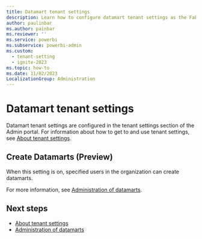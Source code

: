 ```yaml
---
title: Datamart tenant settings
description: Learn how to configure datamart tenant settings as the Fabric administrator.
author: paulinbar
ms.author: painbar
ms.reviewer: ''
ms.service: powerbi
ms.subservice: powerbi-admin
ms.custom:
  - tenant-setting
  - ignite-2023
ms.topic: how-to
ms.date: 11/02/2023
LocalizationGroup: Administration
---
```


# Datamart tenant settings

Datamart tenant settings are configured in the tenant settings section of the Admin portal. For information about how to get to and use tenant settings, see [About tenant settings](tenant-settings-index.md).

## Create Datamarts (Preview)

When this setting is on, specified users in the organization can create datamarts.

For more information, see [Administration of datamarts](/power-bi/transform-model/datamarts/datamarts-administration).

## Next steps

* [About tenant settings](tenant-settings-index.md)
* [Administration of datamarts](/power-bi/transform-model/datamarts/datamarts-administration)
